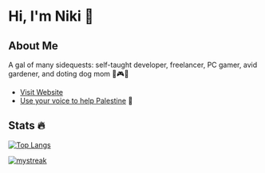 # Hi, I'm Niki 👋 

## About Me
A gal of many sidequests: self-taught developer, freelancer, PC gamer, avid gardener, and doting dog mom 🌱🎮🐶

- [Visit Website](https://nixwebdev.com)
- [Use your voice to help Palestine](https://ceasefiretoday.com/) 🍉

## Stats 🔥
[![Top Langs](https://github-readme-stats.vercel.app/api/top-langs/?username=nrenner0211&theme=react&layout=donut)](https://github.com/nrenner0211/github-readme-stats)

<a href=""> 
  <img align-"top center" justify="center" src="https://github-readme-streak-stats.herokuapp.com/?user=nrenner0211&theme=react" alt="mystreak"/>
</a>
